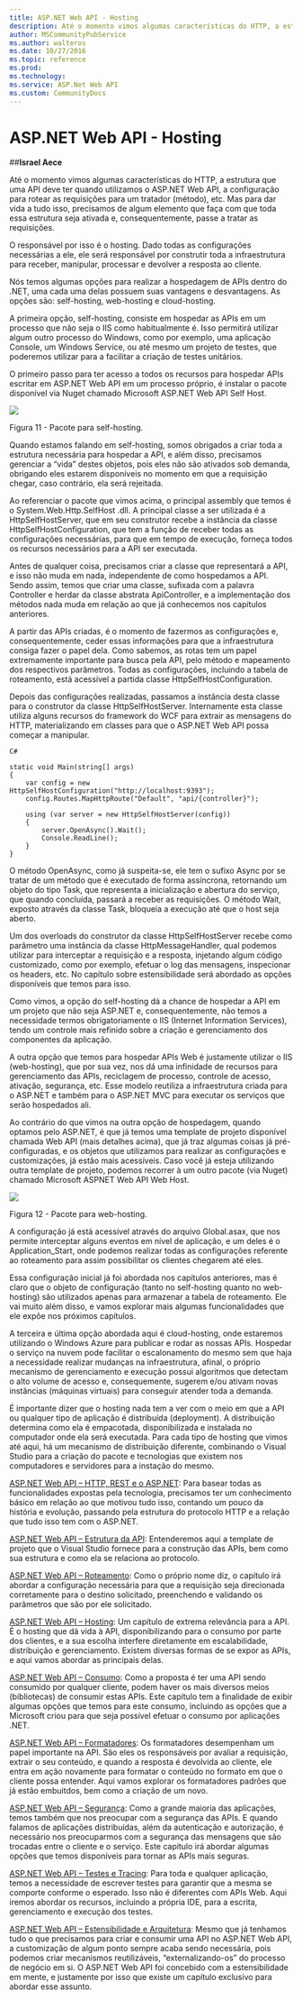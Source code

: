 ```yaml
---
title: ASP.NET Web API - Hosting
description: Até o momento vimos algumas características do HTTP, a estrutura que uma API deve ter quando utilizamos o ASP.NET Web API, a configuração para rotear as requisições para um tratador (método), etc. Mas para dar vida a tudo isso, precisamos de algum elemento que faça com que toda essa estrutura seja ativada e, consequentemente, passe a tratar as requisições.
author: MSCommunityPubService
ms.author: walteros
ms.date: 10/27/2016
ms.topic: reference
ms.prod: 
ms.technology: 
ms.service: ASP.Net Web API
ms.custom: CommunityDocs
---
```


# ASP.NET Web API - Hosting

##**Israel Aece**

Até o momento vimos algumas características do HTTP, a estrutura que uma API deve ter quando utilizamos o ASP.NET Web API, a configuração para rotear as requisições para um tratador (método), etc. Mas para dar vida a tudo isso, precisamos de algum elemento que faça com que toda essa estrutura seja ativada e, consequentemente, passe a tratar as requisições.

O responsável por isso é o hosting. Dado todas as configurações necessárias a ele, ele será responsável por construtir toda a infraestrutura para receber, manipular, processar e devolver a resposta ao cliente.

Nós temos algumas opções para realizar a hospedagem de APIs dentro do .NET, uma cada uma delas possuem suas vantagens e desvantagens. As opções são: self-hosting, web-hosting e cloud-hosting.

A primeira opção, self-hosting, consiste em hospedar as APIs em um processo que não seja o IIS como habitualmente é. Isso permitirá utilizar algum outro processo do Windows, como por exemplo, uma aplicação Console, um Windows Service, ou até mesmo um projeto de testes, que poderemos utilizar para a facilitar a criação de testes unitários.

O primeiro passo para ter acesso a todos os recursos para hospedar APIs escritar em ASP.NET Web API em um processo próprio, é instalar o pacote disponível via Nuget chamado Microsoft ASP.NET Web API Self Host.

![](./img/IC674533.png)

Figura 11 - Pacote para self-hosting.

Quando estamos falando em self-hosting, somos obrigados a criar toda a estrutura necessária para hospedar a API, e além disso, precisamos gerenciar a “vida” destes objetos, pois eles não são ativados sob demanda, obrigando eles estarem disponíveis no momento em que a requisição chegar, caso contrário, ela será rejeitada.

Ao referenciar o pacote que vimos acima, o principal assembly que temos é o System.Web.Http.SelfHost .dll. A principal classe a ser utilizada é a HttpSelfHostServer, que em seu construtor recebe a instância da classe HttpSelfHostConfiguration, que tem a função de receber todas as configurações necessárias, para que em tempo de execução, forneça todos os recursos necessários para a API ser executada. 

Antes de qualquer coisa, precisamos criar a classe que representará a API, e isso não muda em nada, independente de como hospedamos a API. Sendo assim, temos que criar uma classe, sufixada com a palavra Controller e herdar da classe abstrata ApiController, e a implementação dos métodos nada muda em relação ao que já conhecemos nos capítulos anteriores.

A partir das APIs criadas, é o momento de fazermos as configurações e, consequentemente, ceder essas informações para que a infraestrutura consiga fazer o papel dela. Como sabemos, as rotas tem um papel extremamente importante para busca pela API, pelo método e mapeamento dos respectivos parâmetros. Todas as configurações, incluindo a tabela de roteamento, está acessível a partida classe HttpSelfHostConfiguration.

Depois das configurações realizadas, passamos a instância desta classe para o construtor da classe HttpSelfHostServer. Internamente esta classe utiliza alguns recursos do framework do WCF para extrair as mensagens do HTTP, materializando em classes para que o ASP.NET Web API possa começar a manipular.

```
C#

static void Main(string[] args)
{
    var config = new HttpSelfHostConfiguration("http://localhost:9393");
    config.Routes.MapHttpRoute("Default", "api/{controller}");

    using (var server = new HttpSelfHostServer(config))
    {
        server.OpenAsync().Wait();
        Console.ReadLine();
    }
}
```

O método OpenAsync, como já suspeita-se, ele tem o sufixo Async por se tratar de um método que é executado de forma assíncrona, retornando um objeto do tipo Task, que representa a inicialização e abertura do serviço, que quando concluída, passará a receber as requisições. O método Wait, exposto através da classe Task, bloqueia a execução até que o host seja aberto.

Um dos overloads do construtor da classe HttpSelfHostServer recebe como parâmetro uma instância da classe HttpMessageHandler, qual podemos utilizar para interceptar a requisição e a resposta, injetando algum código customizado, como por exemplo, efetuar o log das mensagens, inspecionar os headers, etc. No capítulo sobre estensibilidade será abordado as opções disponíveis que temos para isso.

Como vimos, a opção do self-hosting dá a chance de hospedar a API em um projeto que não seja ASP.NET e, consequentemente, não temos a necessidade termos obrigatoriamente o IIS (Internet Information Services), tendo um controle mais refinido sobre a criação e gerenciamento dos componentes da aplicação.

A outra opção que temos para hospedar APIs Web é justamente utilizar o IIS (web-hosting), que por sua vez, nos dá uma infinidade de recursos para gerenciamento das APIs, reciclagem de processo, controle de acesso, ativação, segurança, etc. Esse modelo reutiliza a infraestrutura criada para o ASP.NET e também para o ASP.NET MVC para executar os serviços que serão hospedados ali.

Ao contrário do que vimos na outra opção de hospedagem, quando optamos pelo ASP.NET, é que já temos uma template de projeto disponível chamada Web API (mais detalhes acima), que já traz algumas coisas já pré-configuradas, e os objetos que utilizamos para realizar as configurações e customizações, já estão mais acessíveis. Caso você já esteja utilizando outra template de projeto, podemos recorrer à um outro pacote (via Nuget) chamado Microsoft ASPNET Web API Web Host.

![](./img/IC674534.png)

Figura 12 - Pacote para web-hosting.

A configuração já está acessível através do arquivo Global.asax, que nos permite interceptar alguns eventos em nível de aplicação, e um deles é o Application_Start, onde podemos realizar todas as configurações referente ao roteamento para assim possibilitar os clientes chegarem até eles. 

Essa configuração inicial já foi abordada nos capítulos anteriores, mas é claro que o objeto de configuração (tanto no self-hosting quanto no web-hosting) são utilizados apenas para armazenar a tabela de roteamento. Ele vai muito além disso, e vamos explorar mais algumas funcionalidades que ele expõe nos próximos capítulos.

A terceira e última opção abordada aqui é cloud-hosting, onde estaremos utilizando o Windows Azure para publicar e rodar as nossas APIs. Hospedar o serviço na nuvem pode facilitar o escalonamento do mesmo sem que haja a necessidade realizar mudanças na infraestrutura, afinal, o próprio mecanismo de gerenciamento e execução possui algoritmos que detectam o alto volume de acesso e, consequemente, sugerem e/ou ativam novas instâncias (máquinas virtuais) para conseguir atender toda a demanda.

É importante dizer que o hosting nada tem a ver com o meio em que a API ou qualquer tipo de aplicação é distribuída (deployment). A distribuição determina como ela é empacotada, disponibilizada e instalada no computador onde ela será executada. Para cada tipo de hosting que vimos até aqui, há um mecanismo de distribuição diferente, combinando o Visual Studio para a criação do pacote e tecnologias que existem nos computadores e servidores para a instação do mesmo.

[ASP.NET Web API – HTTP, REST e o ASP.NET](https://msdn.microsoft.com/pt-br/library/dn369238.aspx): Para basear todas as funcionalidades expostas pela tecnologia, precisamos ter um conhecimento básico em relação ao que motivou tudo isso, contando um pouco da história e evolução, passando pela estrutura do protocolo HTTP e a relação que tudo isso tem com o ASP.NET.

[ASP.NET Web API – Estrutura da API](https://msdn.microsoft.com/pt-br/library/dn376302.aspx): Entenderemos aqui a template de projeto que o Visual Studio fornece para a construção das APIs, bem como sua estrutura e como ela se relaciona ao protocolo.

[ASP.NET Web API – Roteamento](https://msdn.microsoft.com/pt-br/library/dn376303.aspx): Como o próprio nome diz, o capítulo irá abordar a configuração necessária para que a requisição seja direcionada corretamente para o destino solicitado, preenchendo e validando os parâmetros que são por ele solicitado.

[ASP.NET Web API – Hosting](https://msdn.microsoft.com/pt-br/library/dn376304.aspx): Um capítulo de extrema relevância para a API. É o hosting que dá vida à API, disponibilizando para o consumo por parte dos clientes, e a sua escolha interfere diretamente em escalabilidade, distribuição e gerenciamento. Existem diversas formas de se expor as APIs, e aqui vamos abordar as principais delas.

[ASP.NET Web API – Consumo](https://msdn.microsoft.com/pt-br/library/dn376305.aspx): Como a proposta é ter uma API sendo consumido por qualquer cliente, podem haver os mais diversos meios (bibliotecas) de consumir estas APIs. Este capítulo tem a finalidade de exibir algumas opções que temos para este consumo, incluindo as opções que a Microsoft criou para que seja possível efetuar o consumo por aplicações .NET.

[ASP.NET Web API – Formatadores](https://msdn.microsoft.com/pt-br/library/dn376306.aspx): Os formatadores desempenham um papel importante na API. São eles os responsáveis por avaliar a requisição, extrair o seu conteúdo, e quando a resposta é devolvida ao cliente, ele entra em ação novamente para formatar o conteúdo no formato em que o cliente possa entender. Aqui vamos explorar os formatadores padrões que já estão embuitdos, bem como a criação de um novo.

[ASP.NET Web API – Segurança](https://msdn.microsoft.com/pt-br/library/dn376307.aspx): Como a grande maioria das aplicações, temos também que nos preocupar com a segurança das APIs. E quando falamos de aplicações distribuídas, além da autenticação e autorização, é necessário nos preocuparmos com a segurança das mensagens que são trocadas entre o cliente e o serviço. Este capítulo irá abordar algumas opções que temos disponíveis para tornar as APIs mais seguras.

[ASP.NET Web API – Testes e Tracing](https://msdn.microsoft.com/pt-br/library/dn376309.aspx): Para toda e qualquer aplicação, temos a necessidade de escrever testes para garantir que a mesma se comporte conforme o esperado. Isso não é diferentes com APIs Web. Aqui iremos abordar os recursos, incluindo a própria IDE, para a escrita, gerenciamento e execução dos testes.

[ASP.NET Web API – Estensibilidade e Arquitetura](https://msdn.microsoft.com/pt-br/library/dn376308.aspx): Mesmo que já tenhamos tudo o que precisamos para criar e consumir uma API no ASP.NET Web API, a customização de algum ponto sempre acaba sendo necessária, pois podemos criar mecanismos reutilizáveis, “externalizando-os” do processo de negócio em si. O ASP.NET Web API foi concebido com a estensibilidade em mente, e justamente por isso que existe um capítulo exclusivo para abordar esse assunto.
